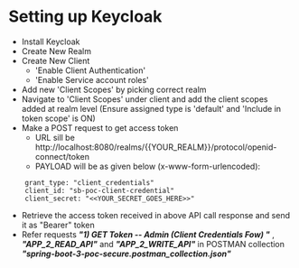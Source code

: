# Setting up Keycloak  

* Install Keycloak
* Create New Realm
* Create New Client 
    - 'Enable Client Authentication'
    - 'Enable Service account roles'
* Add new 'Client Scopes' by picking correct realm
* Navigate to 'Client Scopes' under client and add the client scopes added at realm level (Ensure assigned type is 'default' and 'Include in token scope' is ON)
* Make a POST request to get access token 
    - URL sill be http://localhost:8080/realms/{{YOUR_REALM}}/protocol/openid-connect/token 
    - PAYLOAD will be as given below (x-www-form-urlencoded):
```
    grant_type: "client_credentials"
    client_id: "sb-poc-client-credential"
    client_secret: "<<YOUR_SECRET_GOES_HERE>>" 
``` 
* Retrieve the access token received in above API call response and send it as "Bearer" token  
* Refer requests ***"1) GET Token -- Admin (Client Credentials Fow)
"*** , ***"APP_2_READ_API"*** and ***"APP_2_WRITE_API"*** in POSTMAN collection ***"spring-boot-3-poc-secure.postman_collection.json"*** 
